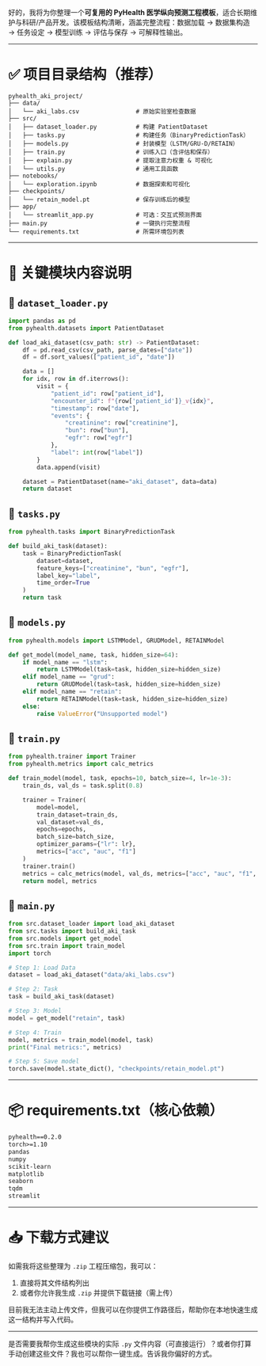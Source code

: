 好的，我将为你整理一个**可复用的 PyHealth 医学纵向预测工程模板**，适合长期维护与科研/产品开发。该模板结构清晰，涵盖完整流程：数据加载 → 数据集构造 → 任务设定 → 模型训练 → 评估与保存 → 可解释性输出。

---

# ✅ 项目目录结构（推荐）

```
pyhealth_aki_project/
├── data/
│   └── aki_labs.csv                # 原始实验室检查数据
├── src/
│   ├── dataset_loader.py           # 构建 PatientDataset
│   ├── tasks.py                    # 构建任务（BinaryPredictionTask）
│   ├── models.py                   # 封装模型（LSTM/GRU-D/RETAIN）
│   ├── train.py                    # 训练入口（含评估和保存）
│   ├── explain.py                  # 提取注意力权重 & 可视化
│   └── utils.py                    # 通用工具函数
├── notebooks/
│   └── exploration.ipynb           # 数据探索和可视化
├── checkpoints/
│   └── retain_model.pt             # 保存训练后的模型
├── app/
│   └── streamlit_app.py            # 可选：交互式预测界面
├── main.py                         # 一键执行完整流程
└── requirements.txt                # 所需环境包列表
```

---

# 🧱 关键模块内容说明

## 🔹 `dataset_loader.py`

```python
import pandas as pd
from pyhealth.datasets import PatientDataset

def load_aki_dataset(csv_path: str) -> PatientDataset:
    df = pd.read_csv(csv_path, parse_dates=["date"])
    df = df.sort_values(["patient_id", "date"])

    data = []
    for idx, row in df.iterrows():
        visit = {
            "patient_id": row["patient_id"],
            "encounter_id": f"{row['patient_id']}_v{idx}",
            "timestamp": row["date"],
            "events": {
                "creatinine": row["creatinine"],
                "bun": row["bun"],
                "egfr": row["egfr"]
            },
            "label": int(row["label"])
        }
        data.append(visit)

    dataset = PatientDataset(name="aki_dataset", data=data)
    return dataset
```

## 🔹 `tasks.py`

```python
from pyhealth.tasks import BinaryPredictionTask

def build_aki_task(dataset):
    task = BinaryPredictionTask(
        dataset=dataset,
        feature_keys=["creatinine", "bun", "egfr"],
        label_key="label",
        time_order=True
    )
    return task
```

## 🔹 `models.py`

```python
from pyhealth.models import LSTMModel, GRUDModel, RETAINModel

def get_model(model_name, task, hidden_size=64):
    if model_name == "lstm":
        return LSTMModel(task=task, hidden_size=hidden_size)
    elif model_name == "grud":
        return GRUDModel(task=task, hidden_size=hidden_size)
    elif model_name == "retain":
        return RETAINModel(task=task, hidden_size=hidden_size)
    else:
        raise ValueError("Unsupported model")
```

## 🔹 `train.py`

```python
from pyhealth.trainer import Trainer
from pyhealth.metrics import calc_metrics

def train_model(model, task, epochs=10, batch_size=4, lr=1e-3):
    train_ds, val_ds = task.split(0.8)

    trainer = Trainer(
        model=model,
        train_dataset=train_ds,
        val_dataset=val_ds,
        epochs=epochs,
        batch_size=batch_size,
        optimizer_params={"lr": lr},
        metrics=["acc", "auc", "f1"]
    )
    trainer.train()
    metrics = calc_metrics(model, val_ds, metrics=["acc", "auc", "f1", "precision", "recall"])
    return model, metrics
```

## 🔹 `main.py`

```python
from src.dataset_loader import load_aki_dataset
from src.tasks import build_aki_task
from src.models import get_model
from src.train import train_model
import torch

# Step 1: Load Data
dataset = load_aki_dataset("data/aki_labs.csv")

# Step 2: Task
task = build_aki_task(dataset)

# Step 3: Model
model = get_model("retain", task)

# Step 4: Train
model, metrics = train_model(model, task)
print("Final metrics:", metrics)

# Step 5: Save model
torch.save(model.state_dict(), "checkpoints/retain_model.pt")
```

---

# 📦 requirements.txt（核心依赖）

```txt
pyhealth==0.2.0
torch>=1.10
pandas
numpy
scikit-learn
matplotlib
seaborn
tqdm
streamlit
```

---

# 📥 下载方式建议

如需我将这些整理为 `.zip` 工程压缩包，我可以：

1. 直接将其文件结构列出
2. 或者你允许我生成 `.zip` 并提供下载链接（需上传）

目前我无法主动上传文件，但我可以在你提供工作路径后，帮助你在本地快速生成这一结构并写入代码。

---

是否需要我帮你生成这些模块的实际 `.py` 文件内容（可直接运行）？或者你打算手动创建这些文件？我也可以帮你一键生成。告诉我你偏好的方式。
